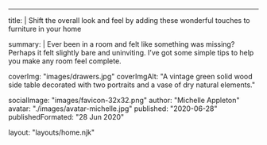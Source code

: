 ---

title: |
  Shift the overall look and feel by adding these wonderful
  touches to furniture in your home

summary: |
  Ever been in a room and felt like something was missing? Perhaps 
  it felt slightly bare and uninviting. I’ve got some simple tips 
  to help you make any room feel complete.

coverImg: "images/drawers.jpg"
coverImgAlt: "A vintage green solid wood side table decorated with two portraits and a vase of dry natural elements."

socialImage: "images/favicon-32x32.png"
author: "Michelle Appleton"
avatar: "./images/avatar-michelle.jpg"
published: "2020-06-28"
publishedFormated: "28 Jun 2020"

layout: "layouts/home.njk"
